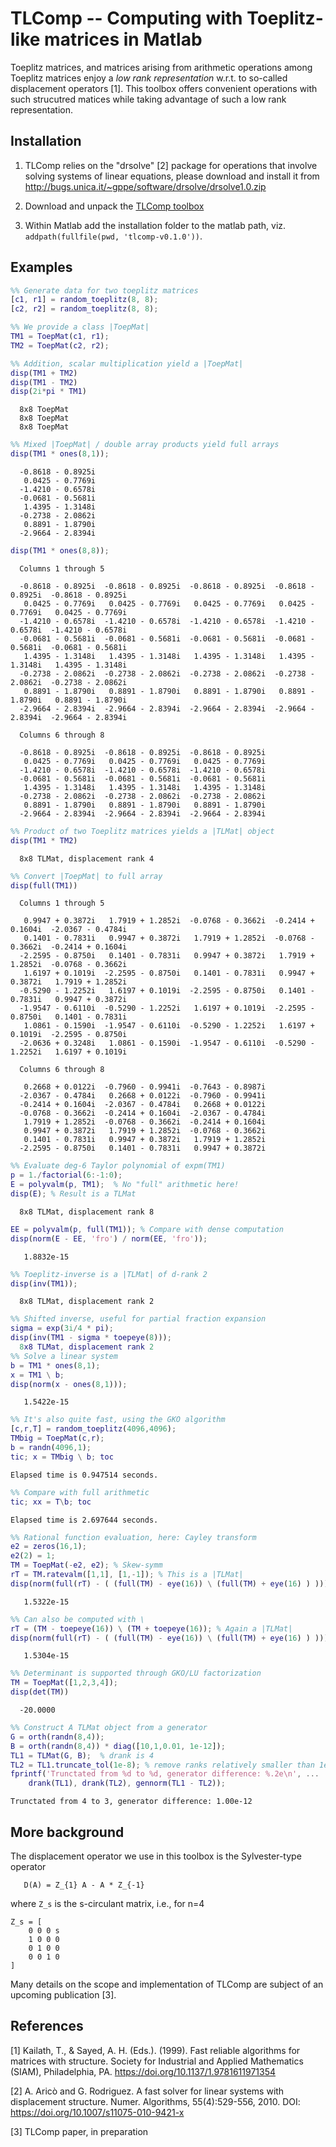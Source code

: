 TLComp -- Computing with Toeplitz-like matrices in Matlab
======

Toeplitz matrices, and matrices arising from arithmetic operations
among Toeplitz matrices enjoy a _low rank representation_ w.r.t. to
so-called displacement operators [1].  This toolbox offers
convenient operations with such strucutred matices while taking
advantage of such a low rank representation.

Installation
---

1. TLComp relies on the "drsolve" [2] package for operations that involve
solving systems of linear equations, please download and install it from http://bugs.unica.it/~gppe/software/drsolve/drsolve1.0.zip

3. Download and unpack the [TLComp toolbox](https://github.com/rluce/tlcomp/releases/download/v0.1.0/tlcomp-v0.1.0.tar.gz)

2. Within Matlab add the installation folder to the matlab path,
   viz. `addpath(fullfile(pwd, 'tlcomp-v0.1.0'))`.

Examples
---

```matlab
%% Generate data for two toeplitz matrices
[c1, r1] = random_toeplitz(8, 8);
[c2, r2] = random_toeplitz(8, 8);

%% We provide a class |ToepMat|
TM1 = ToepMat(c1, r1);
TM2 = ToepMat(c2, r2);

%% Addition, scalar multiplication yield a |ToepMat|
disp(TM1 + TM2)
disp(TM1 - TM2)
disp(2i*pi * TM1)
```
```
  8x8 ToepMat
  8x8 ToepMat
  8x8 ToepMat
```
```matlab
%% Mixed |ToepMat| / double array products yield full arrays
disp(TM1 * ones(8,1));
```
```
  -0.8618 - 0.8925i
   0.0425 - 0.7769i
  -1.4210 - 0.6578i
  -0.0681 - 0.5681i
   1.4395 - 1.3148i
  -0.2738 - 2.0862i
   0.8891 - 1.8790i
  -2.9664 - 2.8394i
```
```matlab
disp(TM1 * ones(8,8));
```
```
  Columns 1 through 5

  -0.8618 - 0.8925i  -0.8618 - 0.8925i  -0.8618 - 0.8925i  -0.8618 - 0.8925i  -0.8618 - 0.8925i
   0.0425 - 0.7769i   0.0425 - 0.7769i   0.0425 - 0.7769i   0.0425 - 0.7769i   0.0425 - 0.7769i
  -1.4210 - 0.6578i  -1.4210 - 0.6578i  -1.4210 - 0.6578i  -1.4210 - 0.6578i  -1.4210 - 0.6578i
  -0.0681 - 0.5681i  -0.0681 - 0.5681i  -0.0681 - 0.5681i  -0.0681 - 0.5681i  -0.0681 - 0.5681i
   1.4395 - 1.3148i   1.4395 - 1.3148i   1.4395 - 1.3148i   1.4395 - 1.3148i   1.4395 - 1.3148i
  -0.2738 - 2.0862i  -0.2738 - 2.0862i  -0.2738 - 2.0862i  -0.2738 - 2.0862i  -0.2738 - 2.0862i
   0.8891 - 1.8790i   0.8891 - 1.8790i   0.8891 - 1.8790i   0.8891 - 1.8790i   0.8891 - 1.8790i
  -2.9664 - 2.8394i  -2.9664 - 2.8394i  -2.9664 - 2.8394i  -2.9664 - 2.8394i  -2.9664 - 2.8394i

  Columns 6 through 8

  -0.8618 - 0.8925i  -0.8618 - 0.8925i  -0.8618 - 0.8925i
   0.0425 - 0.7769i   0.0425 - 0.7769i   0.0425 - 0.7769i
  -1.4210 - 0.6578i  -1.4210 - 0.6578i  -1.4210 - 0.6578i
  -0.0681 - 0.5681i  -0.0681 - 0.5681i  -0.0681 - 0.5681i
   1.4395 - 1.3148i   1.4395 - 1.3148i   1.4395 - 1.3148i
  -0.2738 - 2.0862i  -0.2738 - 2.0862i  -0.2738 - 2.0862i
   0.8891 - 1.8790i   0.8891 - 1.8790i   0.8891 - 1.8790i
  -2.9664 - 2.8394i  -2.9664 - 2.8394i  -2.9664 - 2.8394i
```
```matlab
%% Product of two Toeplitz matrices yields a |TLMat| object
disp(TM1 * TM2)
```
```
  8x8 TLMat, displacement rank 4
```
```matlab
%% Convert |ToepMat| to full array
disp(full(TM1))
```
```
  Columns 1 through 5

   0.9947 + 0.3872i   1.7919 + 1.2852i  -0.0768 - 0.3662i  -0.2414 + 0.1604i  -2.0367 - 0.4784i
   0.1401 - 0.7831i   0.9947 + 0.3872i   1.7919 + 1.2852i  -0.0768 - 0.3662i  -0.2414 + 0.1604i
  -2.2595 - 0.8750i   0.1401 - 0.7831i   0.9947 + 0.3872i   1.7919 + 1.2852i  -0.0768 - 0.3662i
   1.6197 + 0.1019i  -2.2595 - 0.8750i   0.1401 - 0.7831i   0.9947 + 0.3872i   1.7919 + 1.2852i
  -0.5290 - 1.2252i   1.6197 + 0.1019i  -2.2595 - 0.8750i   0.1401 - 0.7831i   0.9947 + 0.3872i
  -1.9547 - 0.6110i  -0.5290 - 1.2252i   1.6197 + 0.1019i  -2.2595 - 0.8750i   0.1401 - 0.7831i
   1.0861 - 0.1590i  -1.9547 - 0.6110i  -0.5290 - 1.2252i   1.6197 + 0.1019i  -2.2595 - 0.8750i
  -2.0636 + 0.3248i   1.0861 - 0.1590i  -1.9547 - 0.6110i  -0.5290 - 1.2252i   1.6197 + 0.1019i

  Columns 6 through 8

   0.2668 + 0.0122i  -0.7960 - 0.9941i  -0.7643 - 0.8987i
  -2.0367 - 0.4784i   0.2668 + 0.0122i  -0.7960 - 0.9941i
  -0.2414 + 0.1604i  -2.0367 - 0.4784i   0.2668 + 0.0122i
  -0.0768 - 0.3662i  -0.2414 + 0.1604i  -2.0367 - 0.4784i
   1.7919 + 1.2852i  -0.0768 - 0.3662i  -0.2414 + 0.1604i
   0.9947 + 0.3872i   1.7919 + 1.2852i  -0.0768 - 0.3662i
   0.1401 - 0.7831i   0.9947 + 0.3872i   1.7919 + 1.2852i
  -2.2595 - 0.8750i   0.1401 - 0.7831i   0.9947 + 0.3872i
```
```matlab
%% Evaluate deg-6 Taylor polynomial of expm(TM1)
p = 1./factorial(6:-1:0);
E = polyvalm(p, TM1);  % No "full" arithmetic here!
disp(E); % Result is a TLMat
```
```
  8x8 TLMat, displacement rank 8
```
```matlab
EE = polyvalm(p, full(TM1)); % Compare with dense computation
disp(norm(E - EE, 'fro') / norm(EE, 'fro'));
```
```
   1.8832e-15
```
```matlab
%% Toeplitz-inverse is a |TLMat| of d-rank 2
disp(inv(TM1));
```
```
  8x8 TLMat, displacement rank 2
```
```matlab
%% Shifted inverse, useful for partial fraction expansion
sigma = exp(3i/4 * pi);
disp(inv(TM1 - sigma * toepeye(8)));
  8x8 TLMat, displacement rank 2
%% Solve a linear system
b = TM1 * ones(8,1);
x = TM1 \ b;
disp(norm(x - ones(8,1)));
```
```
   1.5422e-15
```
```matlab
%% It's also quite fast, using the GKO algorithm
[c,r,T] = random_toeplitz(4096,4096);
TMbig = ToepMat(c,r);
b = randn(4096,1);
tic; x = TMbig \ b; toc
```
```
Elapsed time is 0.947514 seconds.
```
```matlab
%% Compare with full arithmetic
tic; xx = T\b; toc
```
```
Elapsed time is 2.697644 seconds.
```
```matlab
%% Rational function evaluation, here: Cayley transform
e2 = zeros(16,1);
e2(2) = 1;
TM = ToepMat(-e2, e2); % Skew-symm
rT = TM.ratevalm([1,1], [1,-1]); % This is a |TLMat|
disp(norm(full(rT) - ( (full(TM) - eye(16)) \ (full(TM) + eye(16) ) )));
```
```
   1.5322e-15
```
```matlab
%% Can also be computed with \
rT = (TM - toepeye(16)) \ (TM + toepeye(16)); % Again a |TLMat|
disp(norm(full(rT) - ( (full(TM) - eye(16)) \ (full(TM) + eye(16) ) )));
```
```
   1.5304e-15
```
```matlab
%% Determinant is supported through GKO/LU factorization
TM = ToepMat([1,2,3,4]);
disp(det(TM))
```
```
  -20.0000
```
```matlab
%% Construct A TLMat object from a generator
G = orth(randn(8,4));
B = orth(randn(8,4)) * diag([10,1,0.01, 1e-12]);
TL1 = TLMat(G, B);  % drank is 4
TL2 = TL1.truncate_tol(1e-8); % remove ranks relatively smaller than 1e-8
fprintf('Trunctated from %d to %d, generator difference: %.2e\n', ...
    drank(TL1), drank(TL2), gennorm(TL1 - TL2));
```
```
Trunctated from 4 to 3, generator difference: 1.00e-12
```

More background
---

The displacement operator we use in this toolbox is the Sylvester-type operator
```
   D(A) = Z_{1} A - A * Z_{-1}
```
where `Z_s` is the s-circulant matrix, i.e., for n=4
```
Z_s = [
    0 0 0 s
    1 0 0 0
    0 1 0 0
    0 0 1 0
]
```

Many details on the scope and implementation of TLComp are subject of an upcoming publication [3].


References
----


[1] Kailath, T., & Sayed, A. H. (Eds.). (1999). Fast reliable algorithms for matrices with structure. Society for Industrial and Applied Mathematics (SIAM), Philadelphia, PA. https://doi.org/10.1137/1.9781611971354

[2] A. Aricò and G. Rodriguez.  A fast solver for linear systems with
displacement structure.  Numer. Algorithms, 55(4):529-556, 2010.  DOI:
https://doi.org/10.1007/s11075-010-9421-x

[3] TLComp paper, in preparation
